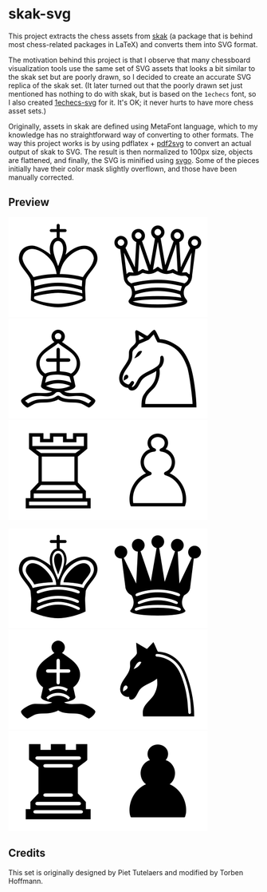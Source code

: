 # skak-svg

This project extracts the chess assets from [skak](https://github.com/lehoff/skak) (a package that is behind most chess-related packages in LaTeX) and converts them into SVG format.

The motivation behind this project is that I observe that many chessboard visualization tools use the same set of SVG assets that looks a bit similar to the skak set but are poorly drawn, so I decided to create an accurate SVG replica of the skak set. (It later turned out that the poorly drawn set just mentioned has nothing to do with skak, but is based on the `1echecs` font, so I also created [1echecs-svg](https://github.com/MuTsunTsai/1echecs-svg) for it. It's OK; it never hurts to have more chess asset sets.)

Originally, assets in skak are defined using MetaFont language, which to my knowledge has no straightforward way of converting to other formats. The way this project works is by using pdflatex + [pdf2svg](https://github.com/dawbarton/pdf2svg) to convert an actual output of skak to SVG. The result is then normalized to 100px size, objects are flattened, and finally, the SVG is minified using [svgo](https://github.com/svg/svgo). Some of the pieces initially have their color mask slightly overflown, and those have been manually corrected.

## Preview

![](svg/wk.svg)![](svg/wq.svg)![](svg/wb.svg)![](svg/wn.svg)![](svg/wr.svg)![](svg/wp.svg)

![](svg/bk.svg)![](svg/bq.svg)![](svg/bb.svg)![](svg/bn.svg)![](svg/br.svg)![](svg/bp.svg)

## Credits

This set is originally designed by Piet Tutelaers and modified by Torben Hoffmann.